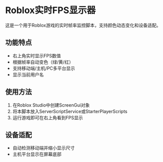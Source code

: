 # Roblox实时FPS显示器

这是一个用于Roblox游戏的实时帧率监控脚本，支持颜色动态变化和设备适配。

## 功能特点
- 右上角实时显示FPS数值
- 根据帧率自动变色（绿/黄/红）
- 支持移动端/主机/PC多平台显示
- 显示当前用户名

## 使用方法
1. 在Roblox Studio中创建ScreenGui对象
2. 将本脚本放入ServerScriptService或StarterPlayerScripts
3. 运行游戏即可在右上角看到FPS显示

## 设备适配
- 自动检测移动端并缩小显示尺寸
- 主机平台显示在屏幕底部
